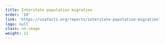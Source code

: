 ```yaml
---
title: Interstate population migration
order: '10'
link: 'https://usafacts.org/reports/interstate-population-migration'
logo: null
class: no-image
weight: 11
---
```



